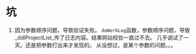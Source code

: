 # 坑

1. 因为参数顺序问题，导致验证失败。
    `doWorkLog`函数，参数顺序问题，导致_ddlProjectList_传了日志内容。结果网站校验一直过不去。
    几乎调试了一天。还是把参数打出来才发现的。
    从没想过，是某个参数的问题。。。